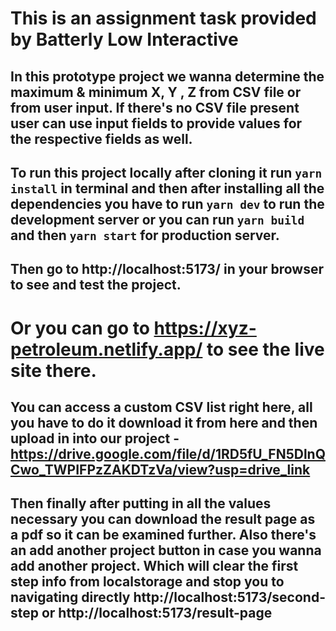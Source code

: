 

# This is an assignment task provided by Batterly Low Interactive

## In this prototype project we wanna determine the maximum & minimum X, Y , Z from CSV file or from user input. If there's no CSV file present user can use input fields to provide values for the respective fields as well.

## To run this project locally after cloning it run ```yarn install``` in terminal and then after installing all the dependencies you have to run ```yarn dev``` to run the development server or you can run ```yarn build``` and then ```yarn start``` for production server.

## Then go to http://localhost:5173/ in your browser to see and test the project.

# Or you can go to https://xyz-petroleum.netlify.app/ to see the live site there.

## You can access a custom CSV list right here, all you have to do it download it from here and then upload in into our project - https://drive.google.com/file/d/1RD5fU_FN5DlnQCwo_TWPIFPzZAKDTzVa/view?usp=drive_link

## Then finally after putting in all the values necessary you can download the result page as a pdf so it can be examined further. Also there's an add another project button in case you wanna add another project. Which will clear the first step info from localstorage and stop you to navigating directly http://localhost:5173/second-step or http://localhost:5173/result-page
